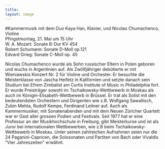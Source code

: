```yaml
---
title: 
layout: image
---
```


#Kammermusik mit dem Duo
Kaya Han, Klavier, und Nicolas Chumachenco, Violine  
Pfingstmontag, 21. Mai um 15 Uhr     
W. A. Mozart: Sonate B-Dur KV 454  
Robert Schumann: Sonate D-Moll op.121  
Edvard Grieg: Sonate C-Moll op. 45
 
   
Nicolas Chumachenco wurde als Sohn russischer Eltern in Polen geboren und wuchs in Argentinien auf. Als Zwölfjähriger debütierte er mit Wieniawskis Konzert Nr. 2 für Violine und Orchester. Er besuchte die Meisterklasse von Jascha Heifetz in Kalifornien und setzte danach sein Studium bei Efrem Zimbalist am Curtis Institute of Music in Philadelphia fort. Er wurde Preisträger sowohl im Tschaikowsky-Wettbewerb in Moskau als auch im Königin-Elisabeth-Wettbewerb in Brüssel. Er trat als Solist mit den bedeutendsten Orchestern und Dirigenten wie z.B. Wolfgang Sawallisch, Zubin Mehta, Rudolf Kempe, Ferdinand Leitner auf. Auch als Kammermusiker, mit Sonatenabenden und mit dem Neuen Züricher Quartett war er Gast aller grossen Podien und Festivals. Seit 1977 hat er eine Professur an der Musikhochschule in Freiburg, gibt Meisterkurse und ist als Juror bei internationalen Wettbewerben, wie z.B beim Tschaikowsky-Wettbewerb in Moskau. Unter seinen zahlreichen Aufnahmen seien nur die 24 Paganini-Capricen, die Solosonaten und Partiten von Bach oder Vivaldis "Vier Jahreszeiten" erwähnt. 
